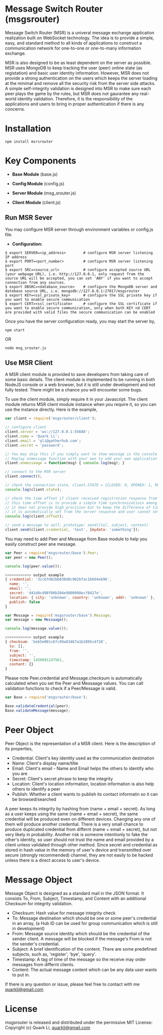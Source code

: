 # Message Switch Router (msgsrouter)

Message Switch Router (MSR) is a univeral message exchange application realization built on WebSocket technology. The idea is to provide a simple, easy, and standard method to all kinds of applications to construct a communication network for one-to-one or one-to-many information exchange.

MSR is also designed to be as least dependent on the server as possible. MSR uses MongoDB to keep tracking the user (peer) online state (as registation) and basic user identity information. However, MSR does not provide a strong authentication on the users which keeps the server loading at the minimal and remove all the security risk from the server side attacks. A simple self-integrity validation is designed into MSR to make sure each peer plays the game by the rules, but MSR does not gaurantee any real-world identity validation. Therefore, it is the responsibility of the applications and users to bring in proper authentication if there is any concerns.

# Installation

```shell
npm install msrsrouter
```

# Key Components

- **Base Module** (base.js)

- **Config Module** (config.js)

- **Server Module** (msg_srouter.js)

- **Client Module** (client.js)

## Run MSR Sever

You may configure MSR server through environment variables or config.js file.

* **Configuration:**
```shell
$ export SERVER=<ip_address>		# configure MSR server listening IP address
$ export PORT=<port_number>			# configure MSR server listening port
$ export SRC=<source_url>			# configure accepted source URL (your webpage URL), i.e. http://127.0.0.1, only request from the source URL will be accepted, you can set 'ANY' if you want to accept connection from any sources.
$ export DBSRC=<database_source>	# configure the MongoDB server and datebase source URL, i.e. mongodb://127.0.0.1:27017/msgsrouter
$ export KEY=<ssl_private_key>		# configure the SSL private key if you want to enable secure communication
$ export CERT=<ssl_certificate>		# configure the SSL certificate if you want to enable secure communication, only when both KEY nd CERT are provided with valid files the secure communication can be enabled
```
Once you have the server configuration ready, you may start the server by,

```shell
npm start
```
OR
```shell
node msg_srouter.js
```

## Use MSR Client

A MSR client module is provided to save developers from taking care of some basic details. The client module is implemented to be running in both NodeJS console or a web browser, but it is still under development and not fully tested. There might be a chance you will encounter some bugs.

To use the client module, simply require it in your Javascript. The client module returns MSR client module instance when you require it, so you can use the instance directly. Here is the example,

```javascript
var client = require('msgsrouter/client');

// configure client
client.server = 'ws://127.0.0.1:55688';
client.name = 'Quark Li';
client.email = 'qli@gatherhub.com';
client.secret = 'password';

// You may skip this if you simply want to show message in the console which has been implemented by default
// Replay onmessage function with your own to add your own application logics
client.onmessaage = function(msg) { console.log(msg); }

// connect to the MSR server
client.connect();

// check the connection state, client.STATE = {CLOSED: 0, OPENED: 1, REGISTERED: 2}
console.log(client.state);

// check the time offset if client received registration response from server
// this time offset is to provide a simple time synchronizatioin among all connected clients
// it does not provide high procision but to keep the difference of timestamp used by each client as minimal as possible
// it is automatically set from the server response and user cannot set the value
console.log(client.offset);

// send a message to self, prototype: send([to], subject, content)
client.send(client.credential, 'test', {mydata: 'something'});
```
You may need to add Peer and Message from Base module to help you easily construct peer ane message.

```javascript
var Peer = require('msgsrouter/base').Peer;
var peer = new Peer();

console.log(peer.value());

>>>>>>>>>>>> output example
{ credential: '3ccb7d82bb030d0c902bfac1b6d4eb96',
  name: '',
  email: '',
  secret: 'd41d8cd98f00b204e9800998ecf8427e',
  location: { city: 'unknown', country: 'unknown', addr: 'unknown' },
  publish: false 
}

var Message = require('msgsrouter/base').Message;
var message = new Messaage();

console.log(message.value());

>>>>>>>>>>>> output example
{ checksum: 'beb5e001c6fc99a03467a1b1095c4f28',
  to: [],
  from: '',
  subject: '',
  timestamp: 1459091247561,
  content: {} 
}
```
Please note Peer.credential and Message.checksum is automatically calculated when you set the Peer and Messaage values. You can call validation functions to check if a Peer/Message is valid.

```javascript
var Base = require('msgsrouter/base');

Base.validateCredential(peer);
Base.validateMessage(message);
```

# Peer Object

Peer Object is the representation of a MSR client. Here is the description of its properties,

- Credential: Client's key identity used as the communication destination
- Name: Client's display name/title
- Email: Client's email - Name and Email helps the others to identify who you are
- Secret: Client's secret phrase to keep the integrity
- Location: Client's location information, location information is also help others to identify a peer
- Publish: Whether a client wants to publish its contact informatin so it can be browsed/searched

A peer keeps its integrity by hashing from (name + email + secret). As long as a user keeps using the same (name + email + secret), the same credential will be produced even on different devices. Changing any one of them will produce another credential. There is a very small chance to produce duplicated credential from differnt (name + email + secret), but not very likely in probability. Another risk is someone intentionly to fake the other's identity, so user should not trust the name and email provided by a client unless validated through other method. Since secret and credential as stored in hash value in the memory of user's device and transmitted over secure (strongly recommended) channel, they are not easily to be hacked unless there is a direct access to user's device.

# Message Object

Message Object is designed as a standard mail in the JSON format. It consists To, From, Subject, Timestamp, and Content with an additional Checksum for integrity validation.

- Checksum: Hash value for message integrity check
- To: Message destination which should be one or some peer's credential in an array, (a Hub ID can be used for group communication which is still in development)
- From: Message source identity which should be the credential of the sender client. A message will be blocked if the message's From is not the sender's credential.
- Subject: A brief identification of the content. There are some predefined subjects, such as, 'register', 'bye', 'query'.
- Timestamp: A tag of time of the message so the receive may order messages from differnt clients.
- Content: The actual message content which can be any data user wants to put in.

If there is any question or issue, please feel free to contact with me quarkli@gmail.com


# License


msgsrouter is released and distributed under the permissive MIT License: Copyright (c) Quark Li, quarkli@gmail.com
